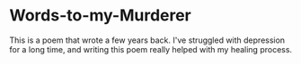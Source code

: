 # Words-to-my-Murderer
This is a poem that wrote a few years back. I've struggled with depression for a long time, and writing this poem really helped with my healing process.
